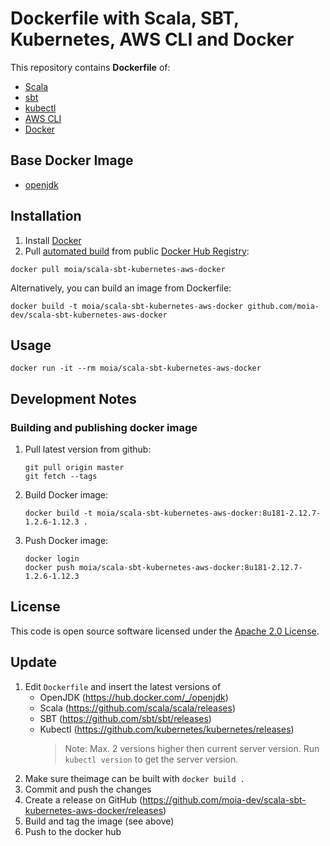 # Dockerfile with Scala, SBT, Kubernetes, AWS CLI and Docker

This repository contains **Dockerfile** of:
* [Scala](http://www.scala-lang.org)
* [sbt](http://www.scala-sbt.org)
* [kubectl](https://kubernetes.io/docs/reference/kubectl/overview/)
* [AWS CLI](https://aws.amazon.com/cli/)
* [Docker](https://www.docker.com/)

## Base Docker Image ##

* [openjdk](https://hub.docker.com/_/openjdk)

## Installation ##

1. Install [Docker](https://www.docker.com)
2. Pull [automated build](https://registry.hub.docker.com/u/moia/scala-sbt-kubernetes-aws-docker) from public [Docker Hub Registry](https://registry.hub.docker.com):
```
docker pull moia/scala-sbt-kubernetes-aws-docker
```
Alternatively, you can build an image from Dockerfile:
```
docker build -t moia/scala-sbt-kubernetes-aws-docker github.com/moia-dev/scala-sbt-kubernetes-aws-docker
```


## Usage ##

```
docker run -it --rm moia/scala-sbt-kubernetes-aws-docker
```

## Development Notes

### Building and publishing docker image

1. Pull latest version from github:

   ```
   git pull origin master
   git fetch --tags
   ```
2. Build Docker image:

   ```
   docker build -t moia/scala-sbt-kubernetes-aws-docker:8u181-2.12.7-1.2.6-1.12.3 .
   ```
3. Push Docker image:

   ```
   docker login
   docker push moia/scala-sbt-kubernetes-aws-docker:8u181-2.12.7-1.2.6-1.12.3
   ```

## License ##

This code is open source software licensed under the [Apache 2.0 License]("http://www.apache.org/licenses/LICENSE-2.0.html").

## Update

1. Edit `Dockerfile` and insert the latest versions of
   * OpenJDK (https://hub.docker.com/_/openjdk)
   * Scala (https://github.com/scala/scala/releases)
   * SBT (https://github.com/sbt/sbt/releases)
   * Kubectl (https://github.com/kubernetes/kubernetes/releases) 
     > Note: Max. 2 versions higher then current server version. Run `kubectl version` to get the server version.
2. Make sure theimage can be built with `docker build .`
3. Commit and push the changes
4. Create a release on GitHub (https://github.com/moia-dev/scala-sbt-kubernetes-aws-docker/releases)
5. Build and tag the image (see above)
6. Push to the docker hub